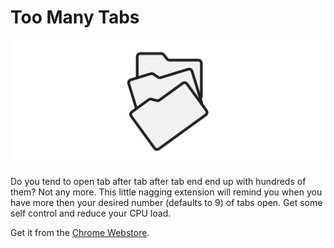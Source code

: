 Too Many Tabs
=============
![](canvas-large.png)  

Do you tend to open tab after tab after tab end end up with hundreds of them? Not any more. This little nagging extension will remind you when you have more then your desired number (defaults to 9) of tabs open. Get some self control and reduce your  CPU load.

Get it from the [Chrome Webstore](https://chrome.google.com/webstore/detail/to-many-tabs/nlkndibnjffddomkegpgkeejdahifpop).  
